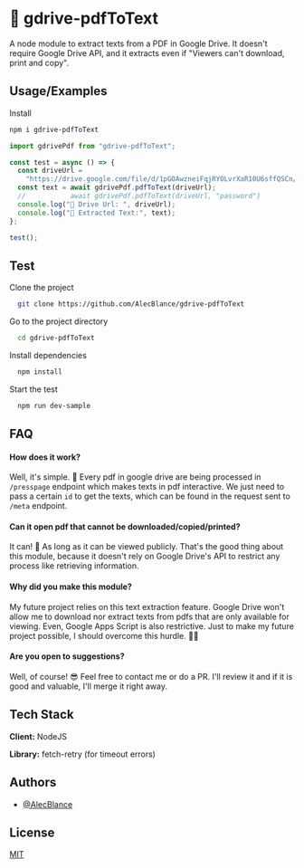 # 📄 gdrive-pdfToText

A node module to extract texts from a PDF in Google Drive. It doesn't require Google Drive API, and it extracts even if "Viewers can't download, print and copy".

## Usage/Examples

Install

```bash
npm i gdrive-pdfToText
```

```javascript
import gdrivePdf from "gdrive-pdfToText";

const test = async () => {
  const driveUrl =
    "https://drive.google.com/file/d/1pGOAwzneiFqjRYOLvrXaR10U6sffQSCn/view?usp=sharing";
  const text = await gdrivePdf.pdfToText(driveUrl);
  //           await gdrivePdf.pdfToText(driveUrl, "password")
  console.log("🎃 Drive Url: ", driveUrl);
  console.log("🎉 Extracted Text:", text);
};

test();
```

## Test

Clone the project

```bash
  git clone https://github.com/AlecBlance/gdrive-pdfToText
```

Go to the project directory

```bash
  cd gdrive-pdfToText
```

Install dependencies

```bash
  npm install
```

Start the test

```bash
  npm run dev-sample
```

## FAQ

#### How does it work?

Well, it's simple. 🙌 Every pdf in google drive are being processed in `/presspage` endpoint which makes texts in pdf interactive. We just need to pass a certain `id` to get the texts, which can be found in the request sent to `/meta` endpoint.

#### Can it open pdf that cannot be downloaded/copied/printed?

It can! 🎉 As long as it can be viewed publicly. That's the good thing about this module, because it doesn't rely on Google Drive's API to restrict any process like retrieving information.

#### Why did you make this module?

My future project relies on this text extraction feature. Google Drive won't allow me to download nor extract texts from pdfs that are only available for viewing. Even, Google Apps Script is also restrictive. Just to make my future project possible, I should overcome this hurdle. 💪😆

#### Are you open to suggestions?

Well, of course! 😎 Feel free to contact me or do a PR. I'll review it and if it is good and valuable, I'll merge it right away.

## Tech Stack

**Client:** NodeJS

**Library:** fetch-retry (for timeout errors)

## Authors

- [@AlecBlance](https://www.github.com/AlecBlance)

## License

[MIT](LICENSE)

